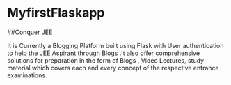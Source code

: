 # MyfirstFlaskapp

##Conquer JEE

It is Currently a Blogging Platform built using Flask with User authentication to help the JEE Aspirant through Blogs .It also offer comprehensive solutions for preparation in the form of Blogs , Video Lectures, study material  which covers each and every concept of the respective entrance examinations.
